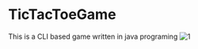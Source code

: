 # TicTacToeGame
This is a CLI based game written in java programing
![1](https://user-images.githubusercontent.com/103946729/220966053-fca9affc-a901-436c-8597-c9fa5d307d67.)
